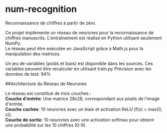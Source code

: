 # num-recognition
Reconnaissance de chiffres à partir de zéro.

Ce projet implémente un réseau de neurones pour la reconnaissance de chiffres manuscrits. L'entraînement est réalisé en Python utilisant seulement NumPy.<br>
Le réseau peut être exécutée en JavaScript grâce à Math.js pour la manipulation des matrices.

Un jeu de variables (poids et biais) est disponible dans les sources. Ces variables peuvent être recalculer en utilisant train.py
Précision avec les données de test: 94%


##Architecture du Réseau de Neurones

Le réseau est constitué de trois couches :<br>
    **Couche d'entrée**: Une matrice 28x28, correspondant aux pixels de l'image d'entrée.<br>
    **Couche cachée**: 10 neurones avec un biais et activation ReLU (f(x) = max(0, x)).<br>
     **Couche de sortie**: 10 neurones avec une activation softmax pour obtenir une probabilité sur les 10 chiffres (0-9).<br>